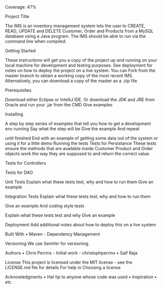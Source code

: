 Coverage: 47%

Project Title

The IMS is an inventory management system lets the user to CREATE, READ, UPDATE and DELETE Customer, Order and Products from a MySQL database using a Java program. The IMS should be able to run via the command line when compiled.

Getting Started

These instructions will get you a copy of the project up and running on your local machine for development and testing purposes. See deployment for notes on how to deploy the project on a live system. 
You can Fork from the master branch to obtain a working copy of the most recent IMS. Alternatively, you can download a copy of the master as a .zip file

Prerequisites

Download either Eclipse or IntelliJ IDE. Or download the JDK and JRE from Oracle and run your .jar from the CMD
Give examples

Installing

A step by step series of examples that tell you how to get a development env running
Say what the step will be
Give the example
And repeat

until finished
End with an example of getting some data out of the system or using it for a little demo
Running the tests
Tests for Persistance These tests ensure the methods that are available inside Customer Product and Order objects work the way they are supposed to and return the correct value.

Tests for Controllers

Tests for DAO

Unit Tests
Explain what these tests test, why and how to run them
Give an example

Integration Tests
Explain what these tests test, why and how to run them

Give an example
And coding style tests

Explain what these tests test and why
Give an example

Deployment
Add additional notes about how to deploy this on a live system

Built With
•	Maven - Dependency Management

Versioning
We use SemVer for versioning.

Authors
•	Chris Perrins - Initial work - christophperrins
•	Saif Raja

License
This project is licensed under the MIT license - see the LICENSE.md file for details
For help in Choosing a license

Acknowledgments
•	Hat tip to anyone whose code was used
•	Inspiration
•	etc
